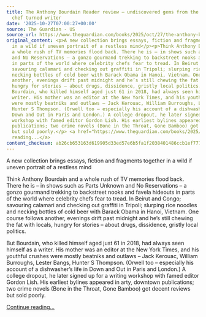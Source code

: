 ```yaml
---
title: The Anthony Bourdain Reader review – undiscovered gems from the charismatic
  chef turned writer
date: '2025-10-27T07:00:27+00:00'
source: The Guardian - US
source_url: https://www.theguardian.com/books/2025/oct/27/the-anthony-bourdain-reader-review-undiscovered-gems-from-the-charismatic-chef-turned-writer
original_content: <p>A new collection brings essays, fiction and fragments together
  in a wild if uneven portrait of a restless mind</p><p>Think Anthony Bourdain and
  a whole rush of TV memories flood back. There he is – in shows such as Parts Unknown
  and No Reservations – a gonzo gourmand trekking to backstreet nooks and favela hideouts
  in parts of the world where celebrity chefs fear to tread. In Beirut and Congo;
  savouring calamari and checking out graffiti in Tripoli; slurping rice noodles and
  necking bottles of cold beer with Barack Obama in Hanoi, Vietnam. One course follows
  another, evenings drift past midnight and he’s still chewing the fat with locals,
  hungry for stories – about drugs, dissidence, gristly local politics.</p><p>But
  Bourdain, who killed himself aged just 61 in 2018, had always seen himself as a
  writer. His mother was an editor at the New York Times, and his youthful crushes
  were mostly beatniks and outlaws – Jack Kerouac, William Burroughs, Lester Bangs,
  Hunter S Thompson. (Orwell too – especially his account of a dishwasher’s life in
  Down and Out in Paris and London.) A college dropout, he later signed up for a writing
  workshop with famed editor Gordon Lish. His earliest bylines appeared in arty, downtown
  publications; two crime novels (Bone in the Throat, Gone Bamboo) got decent reviews
  but sold poorly.</p> <a href="https://www.theguardian.com/books/2025/oct/27/the-anthony-bourdain-reader-review-undiscovered-gems-from-the-charismatic-chef-turned-writer">Continue
  reading...</a>
content_checksum: ab26cb653163d619905d33ed57e6b5fa1f2038401486ccb1ef7774b0dece2119
---
```


A new collection brings essays, fiction and fragments together in a wild if uneven portrait of a restless mind

Think Anthony Bourdain and a whole rush of TV memories flood back. There he is – in shows such as Parts Unknown and No Reservations – a gonzo gourmand trekking to backstreet nooks and favela hideouts in parts of the world where celebrity chefs fear to tread. In Beirut and Congo; savouring calamari and checking out graffiti in Tripoli; slurping rice noodles and necking bottles of cold beer with Barack Obama in Hanoi, Vietnam. One course follows another, evenings drift past midnight and he’s still chewing the fat with locals, hungry for stories – about drugs, dissidence, gristly local politics.

But Bourdain, who killed himself aged just 61 in 2018, had always seen himself as a writer. His mother was an editor at the New York Times, and his youthful crushes were mostly beatniks and outlaws – Jack Kerouac, William Burroughs, Lester Bangs, Hunter S Thompson. (Orwell too – especially his account of a dishwasher’s life in Down and Out in Paris and London.) A college dropout, he later signed up for a writing workshop with famed editor Gordon Lish. His earliest bylines appeared in arty, downtown publications; two crime novels (Bone in the Throat, Gone Bamboo) got decent reviews but sold poorly.

 [Continue reading...](https://www.theguardian.com/books/2025/oct/27/the-anthony-bourdain-reader-review-undiscovered-gems-from-the-charismatic-chef-turned-writer)